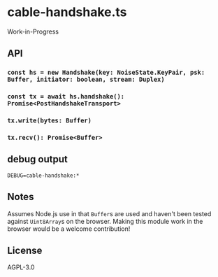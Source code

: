 # cable-handshake.ts

Work-in-Progress

## API

### `const hs = new Handshake(key: NoiseState.KeyPair, psk: Buffer, initiator: boolean, stream: Duplex)`

### `const tx = await hs.handshake(): Promise<PostHandshakeTransport>`

### `tx.write(bytes: Buffer)`

### `tx.recv(): Promise<Buffer>`

## debug output
```
DEBUG=cable-handshake:*
```

## Notes
Assumes Node.js use in that `Buffer`s are used and haven't been tested against
`Uint8Array`s on the browser. Making this module work in the browser would be a
welcome contribution!

## License

AGPL-3.0
